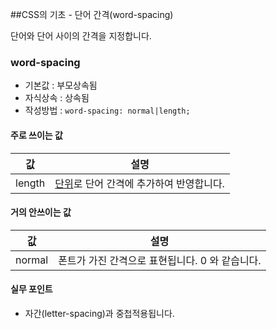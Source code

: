 ##CSS의 기초 - 단어 간격(word-spacing)

단어와 단어 사이의 간격을 지정합니다. 

### word-spacing
- 기본값 : 부모상속됨
- 자식상속 : 상속됨
- 작성방법 : `word-spacing: normal|length;`

#### 주로 쓰이는 값
값 | 설명
---| ----
length | [단위](../step1/11_Unit.md)로 단어 간격에 추가하여 반영합니다.

#### 거의 안쓰이는 값
값 | 설명
---| ----
normal | 폰트가 가진 간격으로 표현됩니다. 0 와 같습니다.

#### 실무 포인트
- 자간(letter-spacing)과 중첩적용됩니다.